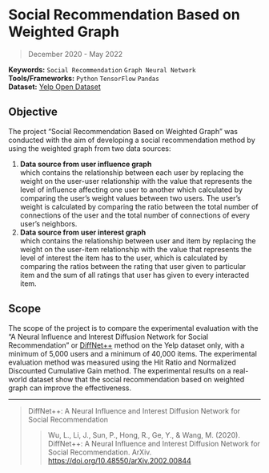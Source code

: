 # Social Recommendation Based on Weighted Graph
> December 2020 - May 2022

**Keywords:** `Social Recommendation` `Graph Neural Network` <br/>
**Tools/Frameworks:** `Python` `TensorFlow` `Pandas` <br/>
**Dataset:** [Yelp Open Dataset](https://www.yelp.com/dataset)

## Objective
The project “Social Recommendation Based on Weighted Graph” was conducted with the aim of developing a social recommendation method by using the weighted graph from two data sources: <br/>
  1. **Data source from user influence graph** <br/>
  which contains the relationship between each user by replacing the weight on the user-user relationship with the value that represents the level of influence affecting one user to another which calculated by comparing the user’s weight values between two users. The user’s weight is calculated by comparing the ratio between the total number of connections of the user and the total number of connections of every user’s neighbors.
  2. **Data source from user interest graph** <br/>
  which contains the relationship between user and item by replacing the weight on the user-item relationship with the value that represents the level of interest the item has to the user, which is calculated by comparing the ratios between the rating that user given to particular item and the sum of all ratings that user has given to every interacted item. <br/>
  
## Scope
The scope of the project is to compare the experimental evaluation with the “A Neural Influence and Interest Diffusion Network for Social Recommendation” or [DiffNet++](https://arxiv.org/abs/2002.00844) method on the Yelp dataset only, with a minimum of 5,000 users and a minimum of 40,000 items. The experimental evaluation method was measured using the Hit Ratio and Normalized Discounted Cumulative Gain method. The experimental results on a real-world dataset show that the social recommendation based on weighted graph can improve the effectiveness. <br/>

---

> DiffNet++: A Neural Influence and Interest Diffusion Network for Social Recommendation <br/>
>> Wu, L., Li, J., Sun, P., Hong, R., Ge, Y., & Wang, M. (2020). DiffNet++: A Neural Influence and Interest Diffusion Network for Social Recommendation. ArXiv. https://doi.org/10.48550/arXiv.2002.00844
